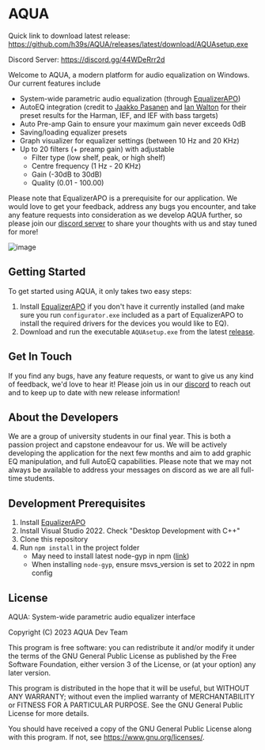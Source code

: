 # AQUA

Quick link to download latest release: <https://github.com/h39s/AQUA/releases/latest/download/AQUAsetup.exe>

Discord Server: <https://discord.gg/44WDeRrr2d>

Welcome to AQUA, a modern platform for audio equalization on Windows. Our current features include

* System-wide parametric audio equalization (through [EqualizerAPO](https://sourceforge.net/projects/equalizerapo/))
* AutoEQ integration (credit to [Jaakko Pasanen](https://github.com/jaakkopasanen/AutoEq/tree/master/results) and [Ian Walton](https://github.com/iwalton3/AutoEq) for their preset results for the Harman, IEF, and IEF with bass targets)
* Auto Pre-amp Gain to ensure your maximum gain never exceeds 0dB
* Saving/loading equalizer presets
* Graph visualizer for equalizer settings (between 10 Hz and 20 KHz)
* Up to 20 filters (+ preamp gain) with adjustable
  * Filter type (low shelf, peak, or high shelf)
  * Centre frequency (1 Hz - 20 KHz)
  * Gain (-30dB to 30dB)
  * Quality (0.01 - 100.00)


Please note that EqualizerAPO is a prerequisite for our application. We would love to get your feedback, address any bugs you encounter, and take any feature requests into consideration as we develop AQUA further, so please join our [discord server](https://discord.gg/44WDeRrr2d)  to share your thoughts with us and stay tuned for more!

![image](https://user-images.githubusercontent.com/20293445/222267346-b0e2064d-92c2-4334-9bff-d638f9535d12.png)


## Getting Started

To get started using AQUA, it only takes two easy steps:
1. Install [EqualizerAPO](https://sourceforge.net/projects/equalizerapo/) if you don't have it currently installed (and make sure you run `configurator.exe` included as a part of EqualizerAPO to install the required drivers for the devices you would like to EQ).
2. Download and run the executable `AQUAsetup.exe` from the latest [release](https://github.com/h39s/AQUA/releases).

## Get In Touch

If you find any bugs, have any feature requests, or want to give us any kind of feedback, we'd love to hear it! Please join us in our [discord](https://discord.gg/44WDeRrr2d) to reach out and to keep up to date with new release information!

## About the Developers

We are a group of university students in our final year. This is both a passion project and capstone endeavour for us. We will be actively developing the application for the next few months and aim to add graphic EQ manipulation, and full AutoEQ capabilities. Please note that we may not always be available to address your messages on discord as we are all full-time students.

## Development Prerequisites

1. Install [EqualizerAPO](https://sourceforge.net/projects/equalizerapo/)
2. Install Visual Studio 2022. Check "Desktop Development with C++"
3. Clone this repository
4. Run `npm install` in the project folder
   - May need to install latest node-gyp in npm ([link](https://github.com/nodejs/node-gyp/blob/master/docs/Updating-npm-bundled-node-gyp.md))
   - When installing `node-gyp`, ensure msvs_version is set to 2022 in npm config

## License

AQUA: System-wide parametric audio equalizer interface

Copyright (C) 2023  AQUA Dev Team

This program is free software: you can redistribute it and/or modify
it under the terms of the GNU General Public License as published by
the Free Software Foundation, either version 3 of the License, or
(at your option) any later version.

This program is distributed in the hope that it will be useful,
but WITHOUT ANY WARRANTY; without even the implied warranty of
MERCHANTABILITY or FITNESS FOR A PARTICULAR PURPOSE.  See the
GNU General Public License for more details.

You should have received a copy of the GNU General Public License
along with this program.  If not, see <https://www.gnu.org/licenses/>.
